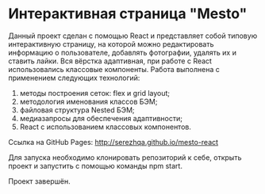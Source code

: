 # Интерактивная страница "Mesto"

Данный проект сделан с помощью React и представляет собой типовую интерактивную страницу, на которой можно редактировать информацию о пользователе, добавлять фотографии, удалять их и ставить лайки. Вся вёрстка адаптивная, при работе с React использовались классовые компоненты.
Работа выполнена с применением следующих технологий:
1. методы построения сеток: flex и grid layout;
2. методология именования классов БЭМ;
3. файловая структура Nested БЭМ;
4. медиазапросы для обеспечения адаптивности;
5. React с использованием классовых компонентов.

Ссылка на GitHub Pages: http://serezhqa.github.io/mesto-react

Для запуска необходимо клонировать репозиторий к себе, открыть проект и запустить с помощью команды npm start.

Проект завершён.
